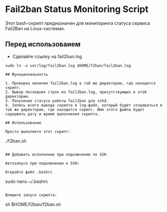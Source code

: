 # Fail2ban Status Monitoring Script

Этот bash-скрипт предназначен для мониторинга статуса сервиса Fail2Ban на Linux-системах.

## Перед использоваием

- Сделайте ссылку на fail2ban.log
```
sudo ln -s var/log/fail2ban.log $HOME/f2ban/fail2ban.log

## Функциональность

1. Проверка наличия fail2ban.log в той же директории, где находится скрипт.
2. Вывод последних строк из fail2ban.log, присутствующих в этой директории.
3. Получение статуса работы fail2ban для sshd.
4. Запись всего вывода скрипта в log-файл, который будет создаваться в той же директории, где находится скрипт. Имя этого файла будет содержать дату и время выполнения скрипта.

## Использование

Просто выполните этот скрипт:

```
./f2ban.sh
```

## Добавить исполнение при подключении по SSH

Автозапуск при подключении к SSH:

Откройте файл .bashrc
```
sudo nano ~/.bashrc
```

Впишите запуск скрипта:

```
sh $HOME/f2ban/f2ban.sh
```

